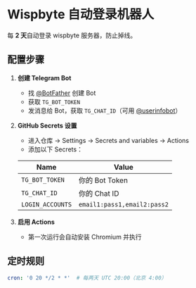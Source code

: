 # Wispbyte 自动登录机器人

每 **2 天**自动登录 wispbyte 服务器，防止掉线。

## 配置步骤

1. **创建 Telegram Bot**
   - 找 [@BotFather](https://t.me/BotFather) 创建 Bot
   - 获取 `TG_BOT_TOKEN`
   - 发消息给 Bot，获取 `TG_CHAT_ID`（可用 [@userinfobot](https://t.me/userinfobot)）

2. **GitHub Secrets 设置**
   - 进入仓库 → Settings → Secrets and variables → Actions
   - 添加以下 Secrets：

   | Name | Value |
   |------|-------|
   | `TG_BOT_TOKEN` | 你的 Bot Token |
   | `TG_CHAT_ID` | 你的 Chat ID |
   | `LOGIN_ACCOUNTS` | `email1:pass1,email2:pass2` |

3. **启用 Actions**
   - 第一次运行会自动安装 Chromium 并执行

## 定时规则

```yaml
cron: '0 20 */2 * *'  # 每两天 UTC 20:00（北京 4:00）
